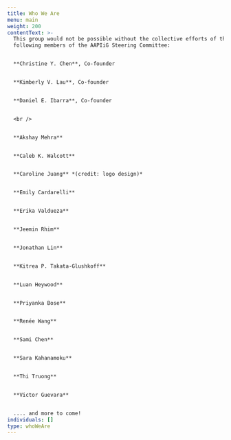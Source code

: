```yaml
---
title: Who We Are
menu: main
weight: 200
contentText: >-
  This group would not be possible without the collective efforts of the
  following members of the AAPIiG Steering Committee:


  **Christine Y. Chen**, Co-founder


  **Kimberly V. Lau**, Co-founder


  **Daniel E. Ibarra**, Co-founder


  <br />


  **Akshay Mehra**


  **Caleb K. Walcott**


  **Caroline Juang** *(credit: logo design)*


  **Emily Cardarelli**


  **Erika Valdueza**


  **Jeemin Rhim**


  **Jonathan Lin**


  **Kitrea P. Takata-Glushkoff**


  **Luan Heywood**


  **Priyanka Bose**


  **Renée Wang**


  **Sami Chen** 


  **Sara Kahanamoku**


  **Thi Truong**


  **Victor Guevara**


  .... and more to come!
individuals: []
type: whoWeAre
---
```

